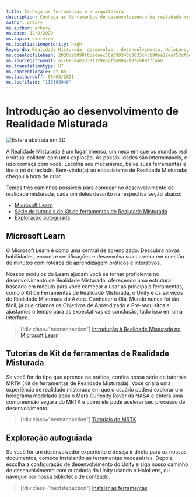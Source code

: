 ```yaml
---
title: Conheça as ferramentas e a arquitetura
description: Conheça as ferramentas de desenvolvimento de realidade misturada de que você precisará para começar a criar aplicativos para HoloLens e headsets imersivos.
author: grbury
ms.author: grbury
ms.date: 12/9/2020
ms.topic: overview
ms.localizationpriority: high
keywords: Realidade Misturada, desenvolver, desenvolvimento, HoloLens, unity, unreal, directx, headset de realidade misturada, headset do windows mixed reality, headset de realidade virtual, o que é realidade virtual, o que é a realidade aumentada, desenvolvimento de realidade virtual, desenvolvimento de realidade aumentada
ms.openlocfilehash: 2020ceb898f6badaec56a599348c8633c4cb90ba22eaf53df0e097d4fc3e110e
ms.sourcegitcommit: a1c086aa83d381129e62f9d8942f0fc889ffcab0
ms.translationtype: HT
ms.contentlocale: pt-BR
ms.lasthandoff: 08/05/2021
ms.locfileid: "115195948"
---
```

# <a name="introduction-to-mixed-reality-development"></a>Introdução ao desenvolvimento de Realidade Misturada

![Esfera abstrata em 3D](images/development-hero-image.png)

A Realidade Misturada é um lugar imenso, um nexo em que os mundos real e virtual colidem com uma explosão. As possibilidades são intermináveis, e isso começa com você. Escolha seu mecanismo, baixe suas ferramentas e tire o pó do teclado. Bem-vindo(a) ao ecossistema de Realidade Misturada: chegou a hora de criar.

Temos três caminhos possíveis para começar no desenvolvimento de realidade misturada, cada um deles descrito na respectiva seção abaixo:
* [Microsoft Learn](#microsoft-learn)
* [Série de tutoriais de Kit de ferramentas de Realidade Misturada](#mixed-reality-toolkit-tutorials)
* [Exploração autoguiada](#self-guided-exploration)

## <a name="microsoft-learn"></a>Microsoft Learn

O Microsoft Learn é como uma central de aprendizado. Descubra novas habilidades, encontre certificações e desenvolva sua carreira em questão de minutos com 	roteiros de aprendizagem práticos e interativos.

Nossos módulos do Learn ajudam você se tornar proficiente no desenvolvimento de Realidade Misturada, oferecendo uma estrutura baseada em módulo para você começar a usar as principais ferramentas, como o Kit de Ferramentas de Realidade Misturada, o Unity e os serviços de Realidade Misturada do Azure. Conhecer o Olá, Mundo nunca foi tão fácil, já que criamos os Objetivos de Aprendizado e Pré-requisitos e ajustamos o tempo para as expectativas de conclusão, tudo isso em uma interface.

> [!div class="nextstepaction"]
> [Introdução à Realidade Misturada no Microsoft Learn](/learn/modules/intro-to-mixed-reality)

## <a name="mixed-reality-toolkit-tutorials"></a>Tutorias de Kit de ferramentas de Realidade Misturada

Se você for do tipo que aprende na prática, confira nossa série de tutoriais MRTK (Kit de ferramentas de Realidade Misturada). Você criará uma experiência de realidade misturada em que o usuário poderá explorar um holograma modelado após o Mars Curiosity Rover da NASA e obterá uma compreensão segura do MRTK e como ele pode acelerar seu processo de desenvolvimento.

> [!div class="nextstepaction"]
> [Tutoriais do MRTK](unity/tutorials/mr-learning-base-01.md)

## <a name="self-guided-exploration"></a>Exploração autoguiada

Se você for um desenvolvedor experiente e deseja ir direto para os nossos documentos, comece instalando as ferramentas necessárias. Depois, escolha a configuração de desenvolvimento do Unity e siga nosso caminho de desenvolvimento com curadoria do Unity usando o HoloLens, ou navegue por nossa biblioteca de conteúdo.

> [!div class="nextstepaction"]
> [Instalar as ferramentas](install-the-tools.md)
